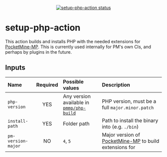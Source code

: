 <p align="center">
  <a href="https://github.com/pmmp/setup-php-action/actions"><img alt="setup-php-action status" src="https://github.com/pmmp/setup-php-action/workflows/build-test/badge.svg"></a>
</p>

# setup-php-action

This action builds and installs PHP with the needed extensions for [PocketMine-MP](https://github.com/pmmp/PocketMine-MP).
This is currently used internally for PM's own CIs, and perhaps by plugins in the future.

## Inputs
| Name | Required | Possible values | Description |
|:-----|:--------:|:----------------|:------------|
| `php-version` | YES | Any version available in [`pmmp/php-build`](https://github.com/pmmp/php-build/tree/auto/share/php-build/definitions) | PHP version, must be a full `major.minor.patch` |
| `install-path` | YES | Folder path | Path to install the binary into (e.g. `./bin`) |
| `pm-version-major` | NO | `4`, `5` | Major version of [PocketMine-MP](https://github.com/pmmp/PocketMine-MP) to build extensions for |

